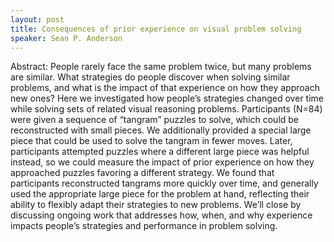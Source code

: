```yaml
---
layout: post
title: Consequences of prior experience on visual problem solving
speaker: Sean P. Anderson
---
```

 
Abstract:
People rarely face the same problem twice, but many problems are similar. What strategies do people discover when solving similar problems, and what is the impact of that experience on how they approach new ones? Here we investigated how people’s strategies changed over time while solving sets of related visual reasoning problems. Participants (N=84) were given a sequence of “tangram” puzzles to solve, which could be reconstructed with small pieces. We additionally provided a special large piece that could be used to solve the tangram in fewer moves. Later, participants attempted puzzles where a different large piece was helpful instead, so we could measure the impact of prior experience on how they approached puzzles favoring a different strategy. We found that participants reconstructed tangrams more quickly over time, and generally used the appropriate large piece for the problem at hand, reflecting their ability to flexibly adapt their strategies to new problems. We’ll close by discussing ongoing work that addresses how, when, and why experience impacts people’s strategies and performance in problem solving.
